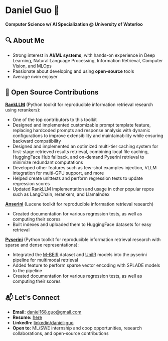 # Daniel Guo 👋  
**Computer Science w/ AI Specialization @ University of Waterloo**  

## 🔍 About Me  
- Strong interest in **AI/ML systems**, with hands-on experience in Deep Learning, Natural Language Processing, Information Retrieval, Computer Vision, and MLOps
- Passionate about developing and using **open-source** tools
- Average nvim enjoyer

## 🌟 Open Source Contributions
**[RankLLM](https://github.com/castorini/rank_llm)** (Python toolkit for reproducible information retrieval research using rerankers):
- One of the top contributors to this toolkit
- Designed and implemented customizable prompt template feature, replacing hardcoded prompts and response analysis with dynamic configurations to improve extensibility and maintainability while ensuring backward compatibility
- Designed and implemented an optimized multi-tier caching system for first-stage retrieved results retrieval, combining local file caching, HuggingFace Hub fallback, and on-demand Pyserini retrieval to minimize redundant computations
- Developed other features such as few-shot examples injection, VLLM integration for multi-GPU support, and more
- Helped create unittests and perform regression tests to update regression scores
- Updated RankLLM implementation and usage in other popular repos such as LangChain, rerankers, and LlamaIndex

**[Anserini](https://github.com/castorini/anserini)** (Lucene toolkit for reproducible information retrieval research)
- Created documentation for various regression tests, as well as computing their scores
- Built indexes and uploaded them to HuggingFace datasets for easy retrieval

**[Pyserini](https://github.com/castorini/pyserini/)** (Python toolkit for reproducible information retrieval research with sparse and dense representations):
- Integrated the [M-BEIR](https://huggingface.co/datasets/TIGER-Lab/M-BEIR) dataset and [UniIR](https://github.com/TIGER-AI-Lab/UniIR) models into the pyserini pipeline for multimodal retrieval
- Added feature to perform sparse vector encoding with SPLADE models to the pipeline
- Created documentation for various regression tests, as well as computing their scores

## 📬 Let's Connect  
- **Email:** daniel168.guo@gmail.com
- **Resume:** [here](https://github.com/clides/clides/blob/main/DanielGuo_Resume.pdf)
- **LinkedIn:** [linkedin/daniel-guo](https://www.linkedin.com/in/daniel-guo-656251272/)  
- **Open to:** ML/SWE internship and coop opportunities, research collaborations, and open-source contributions 
